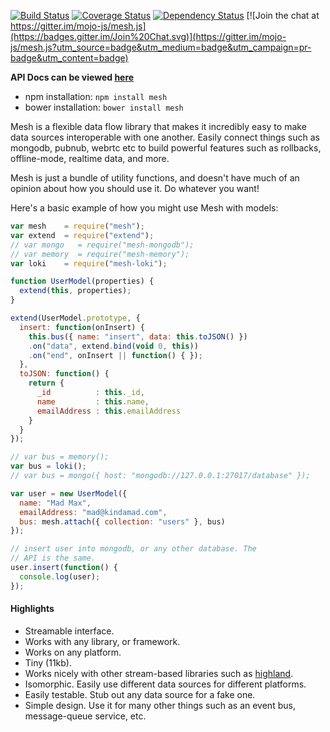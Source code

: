 [![Build Status](https://travis-ci.org/mojo-js/mesh.js.svg)](https://travis-ci.org/mojo-js/mesh.js) [![Coverage Status](https://coveralls.io/repos/mojo-js/mesh.js/badge.svg?branch=master)](https://coveralls.io/r/mojo-js/mesh.js?branch=master) [![Dependency Status](https://david-dm.org/mojo-js/mesh.js.svg)](https://david-dm.org/mojo-js/mesh.js) [![Join the chat at https://gitter.im/mojo-js/mesh.js](https://badges.gitter.im/Join%20Chat.svg)](https://gitter.im/mojo-js/mesh.js?utm_source=badge&utm_medium=badge&utm_campaign=pr-badge&utm_content=badge)

**API Docs can be viewed [here](http://meshjs.herokuapp.com/docs)**

- npm installation: `npm install mesh`
- bower installation: `bower install mesh`

Mesh is a flexible data flow library that makes it incredibly easy to make data sources interoperable with one another. Easily connect things such as mongodb, pubnub, webrtc etc to build powerful features such as rollbacks, offline-mode, realtime data, and more.

Mesh is just a bundle of utility functions, and doesn't have much of an opinion about how you should use it. Do whatever you want!

Here's a basic example of how you might use Mesh with models:

```javascript
var mesh    = require("mesh");
var extend  = require("extend");
// var mongo   = require("mesh-mongodb");
// var memory  = require("mesh-memory");
var loki    = require("mesh-loki");

function UserModel(properties) {
  extend(this, properties);
}

extend(UserModel.prototype, {
  insert: function(onInsert) {
    this.bus({ name: "insert", data: this.toJSON() })
    .on("data", extend.bind(void 0, this))
    .on("end", onInsert || function() { });
  },
  toJSON: function() {
    return {
      _id          : this._id,
      name         : this.name,
      emailAddress : this.emailAddress
    }
  }
});

// var bus = memory();
var bus = loki();
// var bus = mongo({ host: "mongodb://127.0.0.1:27017/database" });

var user = new UserModel({
  name: "Mad Max",
  emailAddress: "mad@kindamad.com",
  bus: mesh.attach({ collection: "users" }, bus)
});

// insert user into mongodb, or any other database. The
// API is the same.
user.insert(function() {
  console.log(user);
});
```

#### Highlights

- Streamable interface.
- Works with any library, or framework.
- Works on any platform.
- Tiny (11kb).
- Works nicely with other stream-based libraries such as [highland](http://highlandjs.org/).
- Isomorphic. Easily use different data sources for different platforms.
- Easily testable. Stub out any data source for a fake one.
- Simple design. Use it for many other things such as an event bus, message-queue service, etc.
